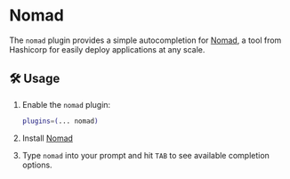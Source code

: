 # Nomad

The `nomad` plugin provides a simple autocompletion for
[Nomad](https://nomadproject.io/), a tool from Hashicorp for easily deploy
applications at any scale.

## 🛠️ Usage

1. Enable the `nomad` plugin:

    ```zsh
    plugins=(... nomad)
    ```

2. Install [Nomad](https://nomadproject.io/)

3. Type `nomad` into your prompt and hit `TAB` to see available completion
   options.
